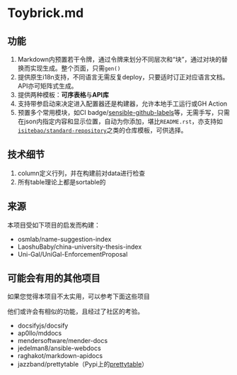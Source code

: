 # Toybrick.md

## 功能

1. Markdown内预置若干令牌，通过令牌来划分不同层次和“块”，通过对块的替换而实现生成。整个页面，只需```gen()```
2. 提供原生i18n支持，不同语言无需反复deploy，只要适时订正对应语言文档。API亦可矩阵式生成。
3. 提供两种模板：**可序表格**与**API库**
4. 支持带参启动来决定进入配置器还是构建器，允许本地手工运行或GH Action
5. 预置多个常用模块，如CI badge/[sensible-github-labels](https://github.com/Relequestual/sensible-github-labels)等，无需手写，只需在json内指定内容和显示位置，自动为你添加，堪比```README.rst```，亦支持如[```isitebao/standard-repository```](https://github.com/misitebao/standard-repository)之类的仓库模板，可供选择。

## 技术细节

1. column定义行列，并在构建前对data进行检查
2. 所有table理论上都是sortable的

  <!-- 

备选的shield方案另有：
https://shields.io/
https://github.com/phodal/brand
https://github.com/RimoChan/unv-shield
如果下面的炸了就考虑替换上面的个人项目了

  -->

## 来源

本项目受如下项目的启发而构建：
+ osmlab/name-suggestion-index
+ LaoshuBaby/china-university-thesis-index
+ Uni-Gal/UniGal-EnforcementProposal

## 可能会有用的其他项目

如果您觉得本项目不太实用，可以参考下面这些项目

他们或许会有相似的功能，且经过了社区的考验。

+ docsifyjs/docsify
+ ap0llo/mddocs
+ mendersoftware/mender-docs
+ jedelman8/ansible-webdocs
+ raghakot/markdown-apidocs
+ jazzband/prettytable（Pypi上的[prettytable](https://pypi.org/project/prettytable/)）


